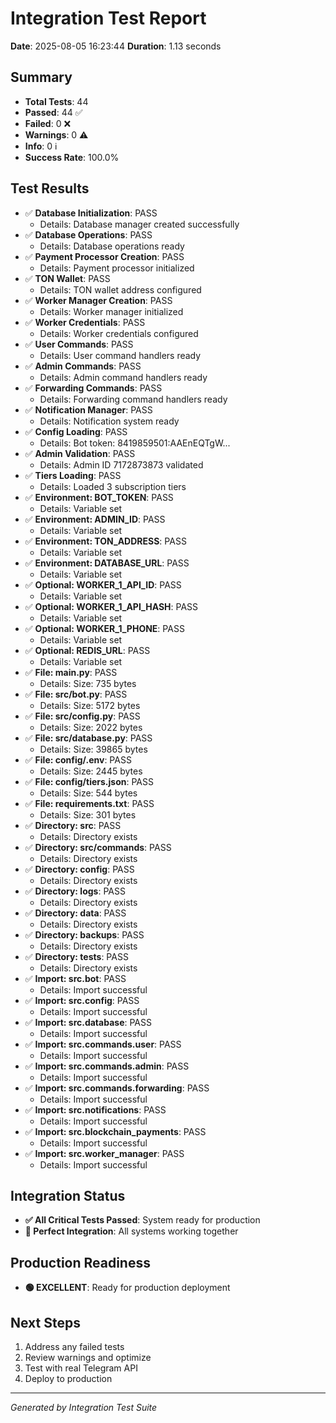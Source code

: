 # Integration Test Report

**Date**: 2025-08-05 16:23:44
**Duration**: 1.13 seconds

## Summary
- **Total Tests**: 44
- **Passed**: 44 ✅
- **Failed**: 0 ❌
- **Warnings**: 0 ⚠️
- **Info**: 0 ℹ️
- **Success Rate**: 100.0%

## Test Results

- ✅ **Database Initialization**: PASS
  - Details: Database manager created successfully
- ✅ **Database Operations**: PASS
  - Details: Database operations ready
- ✅ **Payment Processor Creation**: PASS
  - Details: Payment processor initialized
- ✅ **TON Wallet**: PASS
  - Details: TON wallet address configured
- ✅ **Worker Manager Creation**: PASS
  - Details: Worker manager initialized
- ✅ **Worker Credentials**: PASS
  - Details: Worker credentials configured
- ✅ **User Commands**: PASS
  - Details: User command handlers ready
- ✅ **Admin Commands**: PASS
  - Details: Admin command handlers ready
- ✅ **Forwarding Commands**: PASS
  - Details: Forwarding command handlers ready
- ✅ **Notification Manager**: PASS
  - Details: Notification system ready
- ✅ **Config Loading**: PASS
  - Details: Bot token: 8419859501:AAEnEQTgW...
- ✅ **Admin Validation**: PASS
  - Details: Admin ID 7172873873 validated
- ✅ **Tiers Loading**: PASS
  - Details: Loaded 3 subscription tiers
- ✅ **Environment: BOT_TOKEN**: PASS
  - Details: Variable set
- ✅ **Environment: ADMIN_ID**: PASS
  - Details: Variable set
- ✅ **Environment: TON_ADDRESS**: PASS
  - Details: Variable set
- ✅ **Environment: DATABASE_URL**: PASS
  - Details: Variable set
- ✅ **Optional: WORKER_1_API_ID**: PASS
  - Details: Variable set
- ✅ **Optional: WORKER_1_API_HASH**: PASS
  - Details: Variable set
- ✅ **Optional: WORKER_1_PHONE**: PASS
  - Details: Variable set
- ✅ **Optional: REDIS_URL**: PASS
  - Details: Variable set
- ✅ **File: main.py**: PASS
  - Details: Size: 735 bytes
- ✅ **File: src/bot.py**: PASS
  - Details: Size: 5172 bytes
- ✅ **File: src/config.py**: PASS
  - Details: Size: 2022 bytes
- ✅ **File: src/database.py**: PASS
  - Details: Size: 39865 bytes
- ✅ **File: config/.env**: PASS
  - Details: Size: 2445 bytes
- ✅ **File: config/tiers.json**: PASS
  - Details: Size: 544 bytes
- ✅ **File: requirements.txt**: PASS
  - Details: Size: 301 bytes
- ✅ **Directory: src**: PASS
  - Details: Directory exists
- ✅ **Directory: src/commands**: PASS
  - Details: Directory exists
- ✅ **Directory: config**: PASS
  - Details: Directory exists
- ✅ **Directory: logs**: PASS
  - Details: Directory exists
- ✅ **Directory: data**: PASS
  - Details: Directory exists
- ✅ **Directory: backups**: PASS
  - Details: Directory exists
- ✅ **Directory: tests**: PASS
  - Details: Directory exists
- ✅ **Import: src.bot**: PASS
  - Details: Import successful
- ✅ **Import: src.config**: PASS
  - Details: Import successful
- ✅ **Import: src.database**: PASS
  - Details: Import successful
- ✅ **Import: src.commands.user**: PASS
  - Details: Import successful
- ✅ **Import: src.commands.admin**: PASS
  - Details: Import successful
- ✅ **Import: src.commands.forwarding**: PASS
  - Details: Import successful
- ✅ **Import: src.notifications**: PASS
  - Details: Import successful
- ✅ **Import: src.blockchain_payments**: PASS
  - Details: Import successful
- ✅ **Import: src.worker_manager**: PASS
  - Details: Import successful


## Integration Status

- **✅ All Critical Tests Passed**: System ready for production
- **🎉 Perfect Integration**: All systems working together


## Production Readiness

- **🟢 EXCELLENT**: Ready for production deployment


## Next Steps
1. Address any failed tests
2. Review warnings and optimize
3. Test with real Telegram API
4. Deploy to production

---
*Generated by Integration Test Suite*
